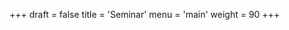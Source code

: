 +++
draft = false
title = 'Seminar'
menu = 'main'
weight = 90
+++

<!-- The content in this page will not be rendered. -->
<!-- See layouts/index.html -->

